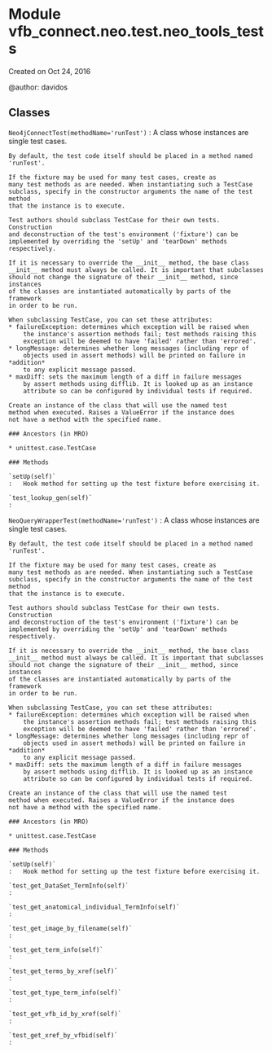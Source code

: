 Module vfb_connect.neo.test.neo_tools_tests
===========================================
Created on Oct 24, 2016

@author: davidos

Classes
-------

`Neo4jConnectTest(methodName='runTest')`
:   A class whose instances are single test cases.
    
    By default, the test code itself should be placed in a method named
    'runTest'.
    
    If the fixture may be used for many test cases, create as
    many test methods as are needed. When instantiating such a TestCase
    subclass, specify in the constructor arguments the name of the test method
    that the instance is to execute.
    
    Test authors should subclass TestCase for their own tests. Construction
    and deconstruction of the test's environment ('fixture') can be
    implemented by overriding the 'setUp' and 'tearDown' methods respectively.
    
    If it is necessary to override the __init__ method, the base class
    __init__ method must always be called. It is important that subclasses
    should not change the signature of their __init__ method, since instances
    of the classes are instantiated automatically by parts of the framework
    in order to be run.
    
    When subclassing TestCase, you can set these attributes:
    * failureException: determines which exception will be raised when
        the instance's assertion methods fail; test methods raising this
        exception will be deemed to have 'failed' rather than 'errored'.
    * longMessage: determines whether long messages (including repr of
        objects used in assert methods) will be printed on failure in *addition*
        to any explicit message passed.
    * maxDiff: sets the maximum length of a diff in failure messages
        by assert methods using difflib. It is looked up as an instance
        attribute so can be configured by individual tests if required.
    
    Create an instance of the class that will use the named test
    method when executed. Raises a ValueError if the instance does
    not have a method with the specified name.

    ### Ancestors (in MRO)

    * unittest.case.TestCase

    ### Methods

    `setUp(self)`
    :   Hook method for setting up the test fixture before exercising it.

    `test_lookup_gen(self)`
    :

`NeoQueryWrapperTest(methodName='runTest')`
:   A class whose instances are single test cases.
    
    By default, the test code itself should be placed in a method named
    'runTest'.
    
    If the fixture may be used for many test cases, create as
    many test methods as are needed. When instantiating such a TestCase
    subclass, specify in the constructor arguments the name of the test method
    that the instance is to execute.
    
    Test authors should subclass TestCase for their own tests. Construction
    and deconstruction of the test's environment ('fixture') can be
    implemented by overriding the 'setUp' and 'tearDown' methods respectively.
    
    If it is necessary to override the __init__ method, the base class
    __init__ method must always be called. It is important that subclasses
    should not change the signature of their __init__ method, since instances
    of the classes are instantiated automatically by parts of the framework
    in order to be run.
    
    When subclassing TestCase, you can set these attributes:
    * failureException: determines which exception will be raised when
        the instance's assertion methods fail; test methods raising this
        exception will be deemed to have 'failed' rather than 'errored'.
    * longMessage: determines whether long messages (including repr of
        objects used in assert methods) will be printed on failure in *addition*
        to any explicit message passed.
    * maxDiff: sets the maximum length of a diff in failure messages
        by assert methods using difflib. It is looked up as an instance
        attribute so can be configured by individual tests if required.
    
    Create an instance of the class that will use the named test
    method when executed. Raises a ValueError if the instance does
    not have a method with the specified name.

    ### Ancestors (in MRO)

    * unittest.case.TestCase

    ### Methods

    `setUp(self)`
    :   Hook method for setting up the test fixture before exercising it.

    `test_get_DataSet_TermInfo(self)`
    :

    `test_get_anatomical_individual_TermInfo(self)`
    :

    `test_get_image_by_filename(self)`
    :

    `test_get_term_info(self)`
    :

    `test_get_terms_by_xref(self)`
    :

    `test_get_type_term_info(self)`
    :

    `test_get_vfb_id_by_xref(self)`
    :

    `test_get_xref_by_vfbid(self)`
    :